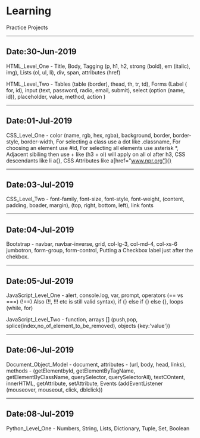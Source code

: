 # Learning
Practice Projects

----------------
Date:30-Jun-2019
----------------
HTML_Level_One - Title, Body, Tagging (p, h1, h2, strong (bold), em (italic), img), Lists (ol, ul, li), div, span, attributes (href)

HTML_Level_Two - Tables (table (border), thead, th, tr, td), Forms (Label ( for, id), input (text, password, radio, email, submit), select (option (name, id)), placeholder, value, method, action )

----------------
Date:01-Jul-2019
----------------
CSS_Level_One - color (name, rgb, hex, rgba), background, border, border-style, border-width, For selecting a class use a dot like .classname, For choosing an element use #id, For selecting all elements use asterisk *, Adjacent sibiling then use + like (h3 + ol) will apply on all ol after h3, CSS descendants like li a{}, CSS Attributes like a[href="www.npr.org"]{}

----------------
Date:03-Jul-2019
----------------
CSS_Level_Two - font-family, font-size, font-style, font-weight, (content, padding, boader, margin), (top, right, bottom, left), link fonts

----------------
Date:04-Jul-2019
----------------
Bootstrap - navbar, navbar-inverse, grid, col-lg-3, col-md-4, col-xs-6 jumbotron, form-group, form-control, Putting a Checkbox label just after the chekbox.

----------------
Date:05-Jul-2019
----------------
JavaScript_Level_One - alert, console.log, var, prompt, operators (== vs ===) (!==) Also (!!, !!! etc is still valid syntax), if {} else if {} else {}, loops (while, for)

JavaScript_Level_Two - function, arrays [] (push,pop, splice(index,no_of_element_to_be_removed), objects {key:'value'})

----------------
Date:06-Jul-2019
----------------
Document_Object_Model - document, attributes - (url, body, head, links),  methods - (getElementbyId, getElementByTagName, getElementByClassName, querySelector, querySelectorAll),
textCOntent, innerHTML, getAttribute, setAttribute, Events (addEventListener (mouseover, mouseout, click, dblclick))

----------------
Date:08-Jul-2019
----------------
Python_Level_One - Numbers, String, Lists, Dictionary, Tuple, Set, Boolean
